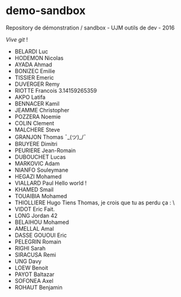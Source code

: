 # demo-sandbox
Repository de démonstration / sandbox - UJM outils de dev - 2016

_Vive git_ !

* BELARDI Luc
* HODEMON Nicolas
* AYADA Ahmad
* BONIZEC Emilie
* TISSIER Emeric
* DUVERGER Remy
* RIOTTE Francois	3.14159265359
* AKPO Latifa
* BENNACER Kamil
* JEAMME Christopher
* POZZERA Noemie
* COLIN Clement
* MALCHERE Steve
* GRANJON Thomas        ¯\_(ツ)_/¯
* BRUYERE Dimitri
* PEURIERE Jean-Romain
* DUBOUCHET Lucas
* MARKOVIC Adam
* NIANFO Souleymane
* HEGAZI Mohamed
* VIALLARD Paul       Hello world !
* KHAMED Smail
* TOUAIBIA Mohamed
* THIOLLIERE Hugo     Tiens Thomas, je crois que tu as perdu ça : \\
* VIDOT Eric            Fait.
* LONG Jordan	42
* BELAIHOU Mohamed
* AMELLAL Amal
* DASSE GOUOUI Eric
* PELEGRIN Romain
* RIGHI Sarah
* SIRACUSA Remi
* UNG Davy
* LOEW Benoit
* PAYOT Baltazar
* SOFONEA Axel
* ROHAUT Benjamin
